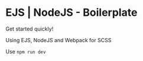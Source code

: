 # EJS | NodeJS - Boilerplate 

Get started quickly!

Using EJS, NodeJS and Webpack for SCSS

Use `npm run dev`